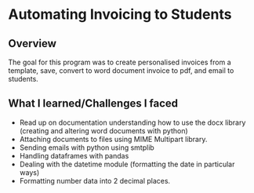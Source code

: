# Automating Invoicing to  Students
## Overview
The goal for this program was to create personalised invoices from a template, save, convert to word document invoice to pdf, and email to students.
## What I learned/Challenges I faced
* Read up on documentation understanding how to use the docx library (creating and altering word documents with python)
* Attaching documents to files using MIME Multipart library.
* Sending emails with python using smtplib
* Handling dataframes with pandas
* Dealing with the datetime module (formatting the date in particular ways)
* Formatting number data into 2 decimal places.

